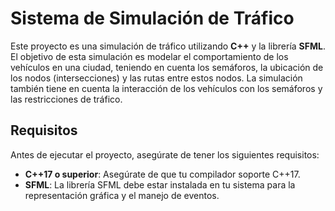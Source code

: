 # Sistema de Simulación de Tráfico

Este proyecto es una simulación de tráfico utilizando **C++** y la librería **SFML**. El objetivo de esta simulación es modelar el comportamiento de los vehículos en una ciudad, teniendo en cuenta los semáforos, la ubicación de los nodos (intersecciones) y las rutas entre estos nodos. La simulación también tiene en cuenta la interacción de los vehículos con los semáforos y las restricciones de tráfico.

## Requisitos

Antes de ejecutar el proyecto, asegúrate de tener los siguientes requisitos:

- **C++17 o superior**: Asegúrate de que tu compilador soporte C++17.
- **SFML**: La librería SFML debe estar instalada en tu sistema para la representación gráfica y el manejo de eventos.
